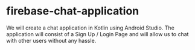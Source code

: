 # firebase-chat-application

We will create a chat application in Kotlin using Android Studio. 
The application will consist of a Sign Up / Login Page and will allow us to chat with other users without any hassle.
